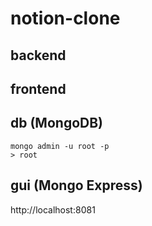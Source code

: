 # notion-clone

## backend

## frontend

## db (MongoDB)
```
mongo admin -u root -p
> root
```

## gui (Mongo Express)
http://localhost:8081

